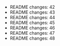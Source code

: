 - README changes: 42
- README changes: 43
- README changes: 44
- README changes: 45
- README changes: 46
- README changes: 47
- README changes: 48
